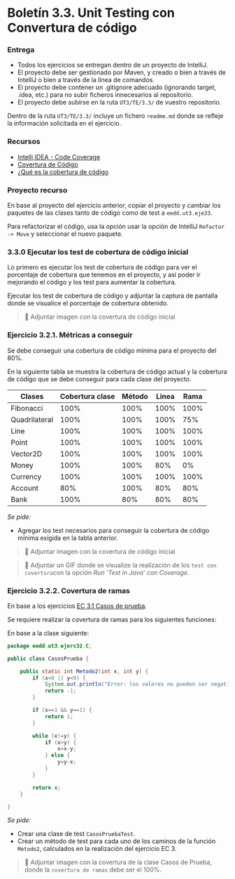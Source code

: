 # Boletín 3.3. Unit Testing con Convertura de código

### Entrega

- Todos los ejercicios se entregan dentro de un proyecto de IntelliJ.
- El proyecto debe ser gestionado por Maven, y creado o bien a través de IntelliJ o bien a través de la línea de comandos.
- El proyecto debe contener un .gitignore adecuado (ignorando target, .idea, etc.) para no subir ficheros innecesarios al repositorio.
- El proyecto debe subirse en la ruta `UT3/TE/3.3/` de vuestro repositorio.

Dentro de la ruta `UT3/TE/3.3/` incluye un fichero `readme.md` donde se refleje la información solicitada en el ejercicio.


### Recursos

- [Intellj IDEA - Code Coverage](https://www.jetbrains.com/help/idea/code-coverage.html)
- [Covertura de Código](../../docs/doc_unit-testing-coverage.md)
- [¿Qué es la cobertura de código](https://www.atlassian.com/es/continuous-delivery/software-testing/code-coverage)

### Proyecto recurso

En base al proyecto del ejercicio anterior, copiar el proyecto y cambiar los paquetes de las clases tanto de código como de test a `eedd.ut3.eje33`.

Para refactorizar el código, usa la opción usar la opción de IntelliJ `Refactor -> Move` y seleccionar el nuevo paquete.


### 3.3.0 Ejecutar los test de cobertura de código inicial

Lo primero es ejecutar los test de cobertura de código para ver el porcentaje de cobertura que tenemos en el proyecto, y así poder ir mejorando el código y los test para aumentar la cobertura.

Ejecutar los test de cobertura de código y adjuntar la captura de pantalla donde se visualice el porcentaje de cobertura obtenido.


> 🧲  Adjuntar imagen con la covertura de código inicial



### Ejercicio 3.2.1. Métricas a conseguir

Se debe conseguir una cobertura de código mínima para el proyecto del 80%.

En la siguiente tabla se muestra la cobertura de código actual y la cobertura de código que se debe conseguir para cada clase del proyecto.

| Clases | Cobertura clase | Método | Linea | Rama |
|--------|-----------------|--------|-------|------|
| Fibonacci | 100% | 100% | 100% | 100% |
| Quadrilateral | 100% | 100% | 100% | 75% |
| Line | 100% | 100% | 100% | 100% |
| Point | 100% | 100% | 100% | 100% |
| Vector2D | 100% | 100% | 100% | 100% |
| Money | 100% | 100% | 80% | 0% |
| Currency | 100% | 100% | 100% | 100% |
| Account | 80% | 100% | 80% | 80% |
| Bank | 100% | 80% | 80% | 80% |


*Se pide:*

- Agregar los test necesarios para conseguir la cobertura de código mínima exigida en la tabla anterior.


> 🧲  Adjuntar imagen con la covertura de código inicial



> 🧲  Adjuntar un GIF donde se visualize la realización de los `test con covertura`con la opción *Run 'Test in Java' con Coverage*.




### Ejercicio 3.2.2. Covertura de ramas

En base a los ejercicios [EC 3.1 Casos de prueba](../../EC/EC3.1_ejercicio.md).

Se requiere realizar la covertura de ramas para los siguientes funciones:


En base a la clase siguiente:

```java
package eedd.ut3.ejerc32.C;

public class CasosPrueba {

    public static int Metodo2(int x, int y) {
        if (x<0 || y<0) {
            System.out.println("Error: los valores no pueden ser negativos");
            return -1;
        }

        if (x==1 && y==1) {
            return 1;
        }

        while (x!=y) {
            if (x>y) {
                x=x-y;
            } else {
                y=y-x;
            }
        }

        return x;
    }

}
```

*Se pide:*

- Crear una clase de test `CasosPruebaTest`.
- Crear un método de test para cada uno de los caminos de la función `Metodo2`, calculados en la realización del ejercicio EC 3.


> 🧲  Adjuntar imagen con la covertura de la clase Casos de Prueba, donde la `covertura de ramas` debe ser el 100%.


